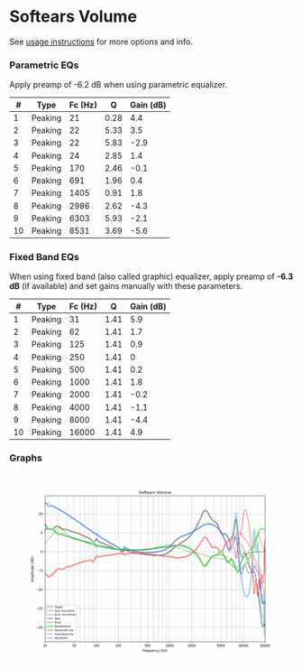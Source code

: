 # Softears Volume
See [usage instructions](https://github.com/jaakkopasanen/AutoEq#usage) for more options and info.

### Parametric EQs
Apply preamp of -6.2 dB when using parametric equalizer.

|   # | Type    |   Fc (Hz) |    Q |   Gain (dB) |
|-----|---------|-----------|------|-------------|
|   1 | Peaking |        21 | 0.28 |         4.4 |
|   2 | Peaking |        22 | 5.33 |         3.5 |
|   3 | Peaking |        22 | 5.83 |        -2.9 |
|   4 | Peaking |        24 | 2.85 |         1.4 |
|   5 | Peaking |       170 | 2.46 |        -0.1 |
|   6 | Peaking |       691 | 1.96 |         0.4 |
|   7 | Peaking |      1405 | 0.91 |         1.8 |
|   8 | Peaking |      2986 | 2.62 |        -4.3 |
|   9 | Peaking |      6303 | 5.93 |        -2.1 |
|  10 | Peaking |      8531 | 3.69 |        -5.6 |

### Fixed Band EQs
When using fixed band (also called graphic) equalizer, apply preamp of **-6.3 dB** (if available) and set gains manually with these parameters.

|   # | Type    |   Fc (Hz) |    Q |   Gain (dB) |
|-----|---------|-----------|------|-------------|
|   1 | Peaking |        31 | 1.41 |         5.9 |
|   2 | Peaking |        62 | 1.41 |         1.7 |
|   3 | Peaking |       125 | 1.41 |         0.9 |
|   4 | Peaking |       250 | 1.41 |         0   |
|   5 | Peaking |       500 | 1.41 |         0.2 |
|   6 | Peaking |      1000 | 1.41 |         1.8 |
|   7 | Peaking |      2000 | 1.41 |        -0.2 |
|   8 | Peaking |      4000 | 1.41 |        -1.1 |
|   9 | Peaking |      8000 | 1.41 |        -4.4 |
|  10 | Peaking |     16000 | 1.41 |         4.9 |

### Graphs
![](./Softears%20Volume.png)
